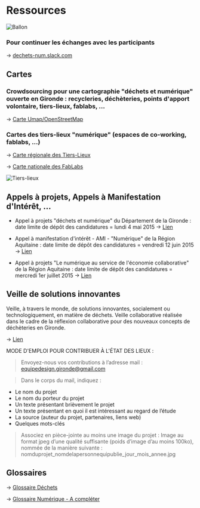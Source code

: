 # Ressources

![Ballon](https://framapic.org/ks1QW9wto4Js/qiuA9Yq5)

### Pour continuer les échanges avec les participants

-> [dechets-num.slack.com](https://gymkhana.slack.com/messages/general/files/F042L6AGD/)

## Cartes

### Crowdsourcing pour une cartographie "déchets et numérique" ouverte en Gironde : recycleries, déchèteries, points d'apport volontaire, tiers-lieux, fablabs, ...

-> [Carte Umap/OpenStreetMap](http://umap.openstreetmap.fr/fr/map/dechets-et-numerique_31735#9/44.8383/-0.6317)

### Cartes des tiers-lieux "numérique" (espaces de co-working, fablabs, ...)

-> [Carte régionale des Tiers-Lieux](http://coop.tierslieux.net/espace-ouverts-et-en-projets/)

-> [Carte nationale des FabLabs](http://www.makery.info/map-labs/)

![Tiers-lieux](https://framapic.org/Kl81rbFqDvuq/kqkWpRl6)

## Appels à projets, Appels à Manifestation d'Intérêt, ...

+ Appel à projets "déchets et numérique" du Département de la Gironde : date limite de dépôt des candidatures = lundi 4 mai 2015 -> [Lien](http://www.gironde.fr/jcms/cgw_74981/appel-a-projets-dechets-et-numerique)

+ Appel à manifestation d'intérêt - AMI - "Numérique" de la Région Aquitaine : date limite de dépôt des candidatures = vendredi 12 juin 2015 -> [Lien](http://les-aides.aquitaine.fr/article1141.html)

+ Appel à projets "Le numérique au service de l'économie collaborative" de la Région Aquitaine : date limite de dépôt des candidatures = mercredi 1er juillet 2015 -> [Lien](http://les-aides.aquitaine.fr/article1154.html)

## Veille de solutions innovantes

Veille, à travers le monde, de solutions innovantes, socialement ou technologiquement, en matière de déchets. Veille collaborative réalisée dans le cadre de la réflexion collaborative pour des nouveaux concepts de déchèteries en Gironde. 

-> [Lien](https://veillenouveauxconceptsdecheteries.wordpress.com/)

MODE D'EMPLOI POUR CONTRIBUER À L'ÉTAT DES LIEUX :

> Envoyez-nous vos contributions à l’adresse mail : equipedesign.gironde@gmail.com

> Dans le corps du mail, indiquez :
- Le nom du projet
- Le nom du porteur du projet
- Un texte présentant brièvement le projet
- Un texte présentant en quoi il est intéressant au regard de l’étude
- La source (auteur du projet, partenaires, liens web)
- Quelques mots-clés
> Associez en pièce-jointe au moins une image du projet : Image au format jpeg d’une qualité suffisante (poids d’image d’au moins 100ko), nommée de la manière suivante : nomduprojet_nomdelapersonnequipublie_jour_mois_annee.jpg

## Glossaires

-> [Glossaire Déchets](http://dechets-num.meteor.com/contributions/scopyleft/dechets-num-contribution/Glossaire-dechets)

-> [Glossaire Numérique - A compléter](http://dechets-num.meteor.com/contributions/scopyleft/dechets-num-contribution/Glossaire-numerique)
